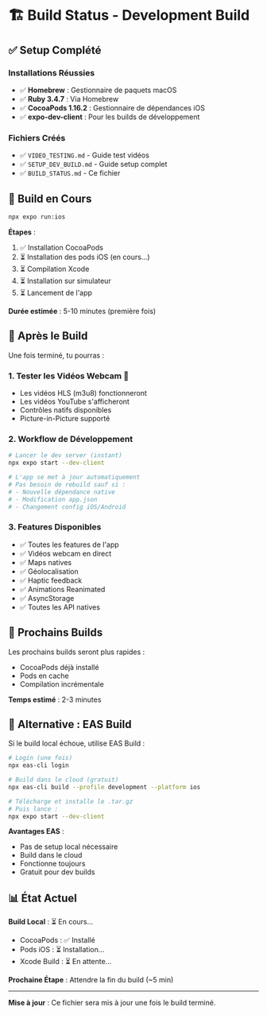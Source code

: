 # 🏗️ Build Status - Development Build

## ✅ Setup Complété

### Installations Réussies
- ✅ **Homebrew** : Gestionnaire de paquets macOS
- ✅ **Ruby 3.4.7** : Via Homebrew
- ✅ **CocoaPods 1.16.2** : Gestionnaire de dépendances iOS
- ✅ **expo-dev-client** : Pour les builds de développement

### Fichiers Créés
- ✅ `VIDEO_TESTING.md` - Guide test vidéos
- ✅ `SETUP_DEV_BUILD.md` - Guide setup complet
- ✅ `BUILD_STATUS.md` - Ce fichier

## 🚀 Build en Cours

```bash
npx expo run:ios
```

**Étapes** :
1. ✅ Installation CocoaPods
2. ⏳ Installation des pods iOS (en cours...)
3. ⏳ Compilation Xcode
4. ⏳ Installation sur simulateur
5. ⏳ Lancement de l'app

**Durée estimée** : 5-10 minutes (première fois)

## 📱 Après le Build

Une fois terminé, tu pourras :

### 1. Tester les Vidéos Webcam 🎥
- Les vidéos HLS (m3u8) fonctionneront
- Les vidéos YouTube s'afficheront
- Contrôles natifs disponibles
- Picture-in-Picture supporté

### 2. Workflow de Développement
```bash
# Lancer le dev server (instant)
npx expo start --dev-client

# L'app se met à jour automatiquement
# Pas besoin de rebuild sauf si :
# - Nouvelle dépendance native
# - Modification app.json
# - Changement config iOS/Android
```

### 3. Features Disponibles
- ✅ Toutes les features de l'app
- ✅ Vidéos webcam en direct
- ✅ Maps natives
- ✅ Géolocalisation
- ✅ Haptic feedback
- ✅ Animations Reanimated
- ✅ AsyncStorage
- ✅ Toutes les API natives

## 🔄 Prochains Builds

Les prochains builds seront plus rapides :
- CocoaPods déjà installé
- Pods en cache
- Compilation incrémentale

**Temps estimé** : 2-3 minutes

## 🎯 Alternative : EAS Build

Si le build local échoue, utilise EAS Build :

```bash
# Login (une fois)
npx eas-cli login

# Build dans le cloud (gratuit)
npx eas-cli build --profile development --platform ios

# Télécharge et installe le .tar.gz
# Puis lance :
npx expo start --dev-client
```

**Avantages EAS** :
- Pas de setup local nécessaire
- Build dans le cloud
- Fonctionne toujours
- Gratuit pour dev builds

## 📊 État Actuel

**Build Local** : ⏳ En cours...
- CocoaPods : ✅ Installé
- Pods iOS : ⏳ Installation...
- Xcode Build : ⏳ En attente...

**Prochaine Étape** : Attendre la fin du build (~5 min)

---

**Mise à jour** : Ce fichier sera mis à jour une fois le build terminé.
